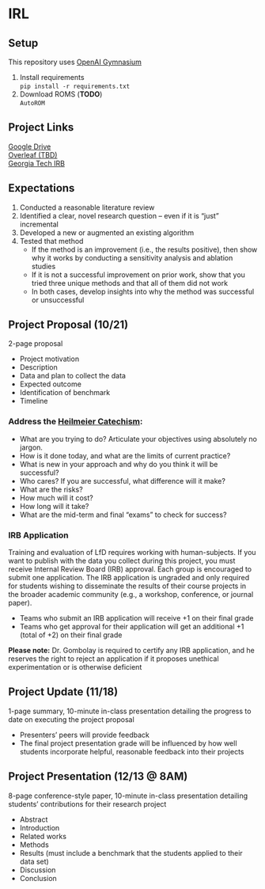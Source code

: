 # IRL

## Setup
This repository uses [OpenAI Gymnasium](https://github.com/Farama-Foundation/Gymnasium)
1. Install requirements \
`pip install -r requirements.txt`
2. Download ROMS (**TODO**) \
`AutoROM`

## Project Links
[Google Drive](https://drive.google.com/drive/folders/1LFSak7hevEJbbv83WpMDbrkkh1LFUEiS?usp=sharing) \
[Overleaf (TBD)]() \
[Georgia Tech IRB](https://researchintegrity.gatech.edu/irb)

## Expectations
1. Conducted a reasonable literature review
2. Identified a clear, novel research question – even if it is “just” incremental
3. Developed a new or augmented an existing algorithm
4. Tested that method
    - If the method is an improvement (i.e., the results positive), then show why it works by conducting a sensitivity analysis and ablation studies
    - If it is not a successful improvement on prior work, show that you tried three unique methods and that all of them did not work
    - In both cases, develop insights into why the method was successful or unsuccessful

## Project Proposal (10/21)
2-page proposal
- Project motivation
- Description
- Data and plan to collect the data
- Expected outcome
- Identification of benchmark
- Timeline

### Address the [Heilmeier Catechism](https://www.darpa.mil/work-with-us/heilmeier-catechism):
- What are you trying to do? Articulate your objectives using absolutely no jargon.
- How is it done today, and what are the limits of current practice?
- What is new in your approach and why do you think it will be successful?
- Who cares? If you are successful, what difference will it make?
- What are the risks?
- How much will it cost?
- How long will it take?
- What are the mid-term and final “exams” to check for success?

### IRB  Application
Training and evaluation of LfD requires working with human-subjects. If you want to publish with the data you collect during this project, you must receive Internal Review Board (IRB) approval. Each group is encouraged to submit one application. The IRB application is ungraded and only required for students  wishing  to  disseminate  the  results  of  their  course  projects  in  the  broader  academic  community  (e.g., a workshop, conference, or journal paper).

- Teams who submit an IRB application will receive +1 on their final grade
- Teams who get approval for their application will get an additional +1 (total of +2) on their final grade

**Please note:** Dr. Gombolay is required to certify any IRB application, and he reserves the right to reject an application if it proposes unethical experimentation or is otherwise deficient 

## Project Update (11/18)
1-page summary, 10-minute in-class presentation detailing the progress to date on executing the project proposal
- Presenters’ peers will provide feedback
- The final project presentation grade will be influenced by how well students incorporate helpful, reasonable feedback into their projects

## Project Presentation (12/13 @ 8AM)
8-page conference-style paper, 10-minute in-class presentation detailing students’ contributions for their research project
- Abstract
- Introduction
- Related works
- Methods
- Results (must include a benchmark that the students applied to their data set)
- Discussion
- Conclusion 
